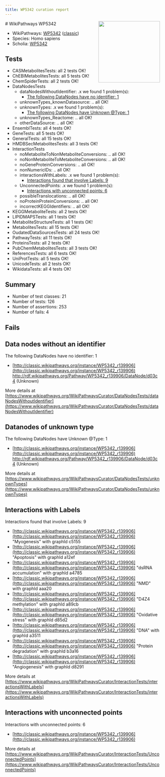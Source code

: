 ```yaml
---
title: WP5342 curation report
---
```


<img style="float: right; width: 200px" src="https://upload.wikimedia.org/wikipedia/commons/thumb/8/83/Wplogo_with_text_500.png/640px-Wplogo_with_text_500.png" />
# WikiPathways WP5342

* WikiPathways: [WP5342](https://wikipathways.org/pathways/WP5342) ([classic](https://classic.wikipathways.org/instance/WP5342))
* Species: Homo sapiens
* Scholia: [WP5342](https://scholia.toolforge.org/wikipathways/WP5342)
## Tests
* CASMetabolitesTests: all 2 tests OK!
* ChEBIMetabolitesTests: all 5 tests OK!
* ChemSpiderTests: all 2 tests OK!
* DataNodesTests
    * dataNodesWithoutIdentifier: .x we found 1 problem(s):
        * [The following DataNodes have no identifier: 1](#d2d32fa0)
    * unknownTypes_knownDatasource: .. all OK!
    * unknownTypes: .x we found 1 problem(s):
        * [The following DataNodes have Unknown @Type: 1](#839973df)
    * unknownTypes_Reactome: .. all OK!
    * otherDataSource: .. all OK!
* EnsemblTests: all 4 tests OK!
* GeneTests: all 5 tests OK!
* GeneralTests: all 15 tests OK!
* HMDBSecMetabolitesTests: all 3 tests OK!
* InteractionTests
    * noMetaboliteToNonMetaboliteConversions: .. all OK!
    * noNonMetaboliteToMetaboliteConversions: .. all OK!
    * noGeneProteinConversions: .. all OK!
    * nonNumericIDs: .. all OK!
    * interactionsWithLabels: .x we found 1 problem(s):
        * [Interactions found that involve Labels: 9](#630d2680)
    * UnconnectedPoints: .x we found 1 problem(s):
        * [Interactions with unconnected points: 6](#35a61ade)
    * possibleTranslocations: .. all OK!
    * noProteinProteinConversions: .. all OK!
    * incorrectKEGGIdentifiers: .. all OK!
* KEGGMetaboliteTests: all 2 tests OK!
* LIPIDMAPSTests: all 1 tests OK!
* MetaboliteStructureTests: all 1 tests OK!
* MetabolitesTests: all 15 tests OK!
* OudatedDataSourcesTests: all 24 tests OK!
* PathwayTests: all 11 tests OK!
* ProteinsTests: all 2 tests OK!
* PubChemMetabolitesTests: all 3 tests OK!
* ReferencesTests: all 6 tests OK!
* UniProtTests: all 5 tests OK!
* UnicodeTests: all 2 tests OK!
* WikidataTests: all 4 tests OK!


## Summary

* Number of test classes: 21
* Number of tests: 126
* Number of assertions: 253
* Number of fails: 4

## Fails

<a name="d2d32fa0" />

## Data nodes without an identifier

The following DataNodes have no identifier: 1

* [http://classic.wikipathways.org/instance/WP5342_r139906](http://classic.wikipathways.org/instance/WP5342_r139906) http://rdf.wikipathways.org/Pathway/WP5342_r139906/DataNode/d03c4 (Unknown)


More details at [https://www.wikipathways.org/WikiPathwaysCurator/DataNodesTests/dataNodesWithoutIdentifier](https://www.wikipathways.org/WikiPathwaysCurator/DataNodesTests/dataNodesWithoutIdentifier)

<a name="839973df" />

## Datanodes of unknown type

The following DataNodes have Unknown @Type: 1

* [http://classic.wikipathways.org/instance/WP5342_r139906](http://classic.wikipathways.org/instance/WP5342_r139906) http://rdf.wikipathways.org/Pathway/WP5342_r139906/DataNode/d03c4 (Unknown)


More details at [https://www.wikipathways.org/WikiPathwaysCurator/DataNodesTests/unknownTypes](https://www.wikipathways.org/WikiPathwaysCurator/DataNodesTests/unknownTypes)

<a name="630d2680" />

## Interactions with Labels

Interactions found that involve Labels: 9

* [http://classic.wikipathways.org/instance/WP5342_r139906](http://classic.wikipathways.org/instance/WP5342_r139906) "Myogenesis" with graphId c5155
* [http://classic.wikipathways.org/instance/WP5342_r139906](http://classic.wikipathways.org/instance/WP5342_r139906) "Apoptosis" with graphId a12ef
* [http://classic.wikipathways.org/instance/WP5342_r139906](http://classic.wikipathways.org/instance/WP5342_r139906) "dsRNA accumulation" with graphId a4785
* [http://classic.wikipathways.org/instance/WP5342_r139906](http://classic.wikipathways.org/instance/WP5342_r139906) "NMD" with graphId aaa20
* [http://classic.wikipathways.org/instance/WP5342_r139906](http://classic.wikipathways.org/instance/WP5342_r139906) "D4Z4 methylation" with graphId a89cb
* [http://classic.wikipathways.org/instance/WP5342_r139906](http://classic.wikipathways.org/instance/WP5342_r139906) "Oxidative stress" with graphId d85d2
* [http://classic.wikipathways.org/instance/WP5342_r139906](http://classic.wikipathways.org/instance/WP5342_r139906) "DNA" with graphId a3511
* [http://classic.wikipathways.org/instance/WP5342_r139906](http://classic.wikipathways.org/instance/WP5342_r139906) "Protein degradation" with graphId b3a16
* [http://classic.wikipathways.org/instance/WP5342_r139906](http://classic.wikipathways.org/instance/WP5342_r139906) "Angiogenesis" with graphId d8291


More details at [https://www.wikipathways.org/WikiPathwaysCurator/InteractionTests/interactionsWithLabels](https://www.wikipathways.org/WikiPathwaysCurator/InteractionTests/interactionsWithLabels)

<a name="35a61ade" />

## Interactions with unconnected points

Interactions with unconnected points: 6

* [http://classic.wikipathways.org/instance/WP5342_r139906](http://classic.wikipathways.org/instance/WP5342_r139906)


More details at [https://www.wikipathways.org/WikiPathwaysCurator/InteractionTests/UnconnectedPoints](https://www.wikipathways.org/WikiPathwaysCurator/InteractionTests/UnconnectedPoints)

